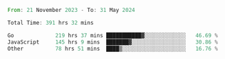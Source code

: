<!--START_SECTION:waka-->

```rust
From: 21 November 2023 - To: 31 May 2024

Total Time: 391 hrs 32 mins

Go             219 hrs 37 mins ███████████▓░░░░░░░░░░░░░   46.69 %
JavaScript     145 hrs 9 mins  ███████▓░░░░░░░░░░░░░░░░░   30.86 %
Other          78 hrs 51 mins  ████▒░░░░░░░░░░░░░░░░░░░░   16.76 %
```

<!--END_SECTION:waka-->
